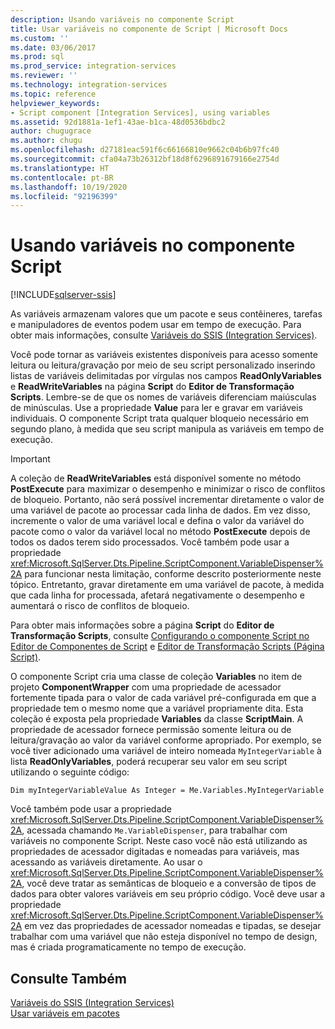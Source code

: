 ```yaml
---
description: Usando variáveis no componente Script
title: Usar variáveis no componente de Script | Microsoft Docs
ms.custom: ''
ms.date: 03/06/2017
ms.prod: sql
ms.prod_service: integration-services
ms.reviewer: ''
ms.technology: integration-services
ms.topic: reference
helpviewer_keywords:
- Script component [Integration Services], using variables
ms.assetid: 92d1881a-1ef1-43ae-b1ca-48d0536bdbc2
author: chugugrace
ms.author: chugu
ms.openlocfilehash: d27181eac591f6c66166810e9662c04b6b97fc40
ms.sourcegitcommit: cfa04a73b26312bf18d8f6296891679166e2754d
ms.translationtype: HT
ms.contentlocale: pt-BR
ms.lasthandoff: 10/19/2020
ms.locfileid: "92196399"
---
```

# <a name="using-variables-in-the-script-component"></a>Usando variáveis no componente Script

[!INCLUDE[sqlserver-ssis](../../../includes/applies-to-version/sqlserver-ssis.md)]


  As variáveis armazenam valores que um pacote e seus contêineres, tarefas e manipuladores de eventos podem usar em tempo de execução. Para obter mais informações, consulte [Variáveis do SSIS &#40;Integration Services&#41;](../../../integration-services/integration-services-ssis-variables.md).  
  
 Você pode tornar as variáveis existentes disponíveis para acesso somente leitura ou leitura/gravação por meio de seu script personalizado inserindo listas de variáveis delimitadas por vírgulas nos campos **ReadOnlyVariables** e **ReadWriteVariables** na página **Script** do **Editor de Transformação Scripts**. Lembre-se de que os nomes de variáveis diferenciam maiúsculas de minúsculas. Use a propriedade **Value** para ler e gravar em variáveis individuais. O componente Script trata qualquer bloqueio necessário em segundo plano, à medida que seu script manipula as variáveis em tempo de execução.  
  
> [!IMPORTANT]  
>  A coleção de **ReadWriteVariables** está disponível somente no método **PostExecute** para maximizar o desempenho e minimizar o risco de conflitos de bloqueio. Portanto, não será possível incrementar diretamente o valor de uma variável de pacote ao processar cada linha de dados. Em vez disso, incremente o valor de uma variável local e defina o valor da variável do pacote como o valor da variável local no método **PostExecute** depois de todos os dados terem sido processados. Você também pode usar a propriedade <xref:Microsoft.SqlServer.Dts.Pipeline.ScriptComponent.VariableDispenser%2A> para funcionar nesta limitação, conforme descrito posteriormente neste tópico. Entretanto, gravar diretamente em uma variável de pacote, à medida que cada linha for processada, afetará negativamente o desempenho e aumentará o risco de conflitos de bloqueio.  
  
 Para obter mais informações sobre a página **Script** do **Editor de Transformação Scripts**, consulte [Configurando o componente Script no Editor de Componentes de Script](../../../integration-services/extending-packages-scripting/data-flow-script-component/configuring-the-script-component-in-the-script-component-editor.md) e [Editor de Transformação Scripts &#40;Página Script&#41;](../../data-flow/transformations/script-component.md).  
  
 O componente Script cria uma classe de coleção **Variables** no item de projeto **ComponentWrapper** com uma propriedade de acessador fortemente tipada para o valor de cada variável pré-configurada em que a propriedade tem o mesmo nome que a variável propriamente dita. Esta coleção é exposta pela propriedade **Variables** da classe **ScriptMain**. A propriedade de acessador fornece permissão somente leitura ou de leitura/gravação ao valor da variável conforme apropriado. Por exemplo, se você tiver adicionado uma variável de inteiro nomeada `MyIntegerVariable` à lista **ReadOnlyVariables**, poderá recuperar seu valor em seu script utilizando o seguinte código:  
  
 `Dim myIntegerVariableValue As Integer = Me.Variables.MyIntegerVariable`  
  
 Você também pode usar a propriedade <xref:Microsoft.SqlServer.Dts.Pipeline.ScriptComponent.VariableDispenser%2A>, acessada chamando `Me.VariableDispenser`, para trabalhar com variáveis no componente Script. Neste caso você não está utilizando as propriedades de acessador digitadas e nomeadas para variáveis, mas acessando as variáveis diretamente. Ao usar o <xref:Microsoft.SqlServer.Dts.Pipeline.ScriptComponent.VariableDispenser%2A>, você deve tratar as semânticas de bloqueio e a conversão de tipos de dados para obter valores variáveis em seu próprio código. Você deve usar a propriedade <xref:Microsoft.SqlServer.Dts.Pipeline.ScriptComponent.VariableDispenser%2A> em vez das propriedades de acessador nomeadas e tipadas, se desejar trabalhar com uma variável que não esteja disponível no tempo de design, mas é criada programaticamente no tempo de execução.  
  
## <a name="see-also"></a>Consulte Também  
 [Variáveis do SSIS &#40;Integration Services&#41;](../../../integration-services/integration-services-ssis-variables.md)   
 [Usar variáveis em pacotes](../../integration-services-ssis-variables.md)  
  
